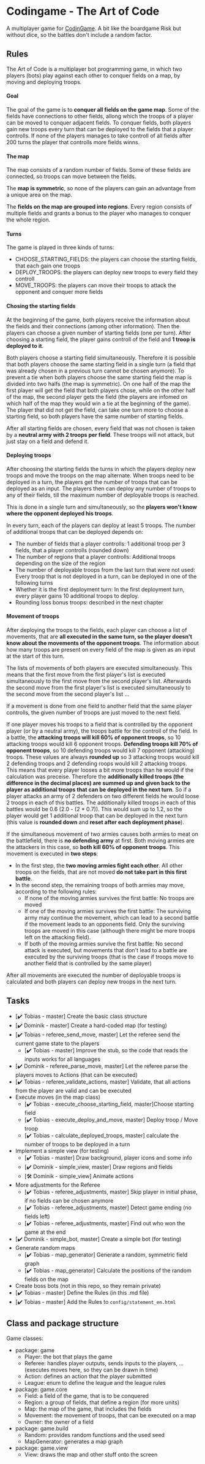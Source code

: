 # Codingame - The Art of Code

A multiplayer game for [CodinGame](https://www.codingame.com). A bit like the boardgame Risk but without dice, so the battles don't include a random factor.

## Rules

The Art of Code is a multiplayer bot programming game, in which two players (bots) play against each other to conquer fields on a map, by moving and deploying troops.

#### Goal

The goal of the game is to **conquer all fields on the game map**. Some of the fields have connections to other fields, allong which the troops of a player can be moved to conquer adjacent fields. To conquer fields, both players gain new troops every turn that can be deployed to the fields that a player controlls. If none of the players manages to take controll of all fields after 200 turns the player that controlls more fields winns.

#### The map

The map consists of a random number of fields. Some of these fields are connected, so troops can move between the fields. 

The **map is symmetric**, so none of the players can gain an advantage from a unique area on the map.

The **fields on the map are grouped into regions**. Every region consists of multiple fields and grants a bonus to the player who manages to conquer the whole region.


#### Turns

The game is played in three kinds of turns:
- CHOOSE_STARTING_FIELDS: the players can choose the starting fields, that each gain one troops
- DEPLOY_TROOPS: the players can deploy new troops to every field they controll
- MOVE_TROOPS: the players can move their troops to attack the opponent and conquer more fields

#### Chosing the starting fields

At the beginning of the game, both players receive the information about the fields and their connections (among other information). Then the players can choose a given number of starting fields (one per turn). After choosing a starting field, the player gains controll of the field and **1 troop is deployed to it**.

Both players choose a starting field simultaneously. Therefore it is possible that both players choose the same starting field in a single turn (a field that was already chosen in a previous turn cannot be chosen anymore). To prevent a tie when both players choose the same starting field the map is divided into two halfs (the map is symmetric). On one half of the map the first player will get the field that both players chose, while on the other half of the map, the second player gets the field (the players are infomed on which half of the map they would win a tie at the beginning of the game). The player that did not get the field, can take one turn more to choose a starting field, so both players have the same number of starting fields.

After all starting fields are chosen, every field that was not chosen is taken by a **neutral army with 2 troops per field**. These troops will not attack, but just stay on a field and defend it.

#### Deploying troops

After choosing the starting fields the turns in which the players deploy new troops and move the troops on the map alternate. When troops need to be deployed in a turn, the players get the number of troops that can be deployed as an input. The players then can deploy any number of troops to any of their fields, till the maximum number of deployable troops is reached.

This is done in a single turn and simultaneously, so the **players won't know where the opponent deployed his troops**.

In every turn, each of the players can deploy at least 5 troops. The number of additional troops that can be deployed depends on:
- The number of fields that a player controlls: 1 additional troop per 3 fields, that a player controlls (rounded down)
- The number of regions that a player controlls: Additional troops depending on the size of the region
- The number of deployable troops from the last turn that were not used: Every troop that is not deployed in a turn, can be deployed in one of the following turns
- Whether it is the first deployment turn: In the first deployment turn, every player gains 10 additional troops to deploy.
- Rounding loss bonus troops: described in the next chapter

#### Movement of troops

After deploying the troops to the fields, each player can choose a list of movements, that are **all executed in the same turn, so the player doesn't know about the movements of the opponent troops**. The information about how many troops are present on every field of the map is given as an input at the start of this turn.

The lists of movements of both players are executed simultaneously. This means that the first move from the first player's list is executed simultaneously to the first move from the second player's list. Afterwards the second move from the first player's list is executed simultaneously to the second move from the second player's list ...

If a movement is done from one field to another field that the same player controlls, the given number of troops are just moved to the next field.

If one player moves his troops to a field that is controlled by the opponent player (or by a neutral army), the troops battle for the controll of the field. In a battle, the **attacking troops will kill 60% of opponent troops**, so 10 attacking troops would kill 6 opponent troops. **Defending troops kill 70% of opponent troops**, so 10 defending troops would kill 7 opponent (attacking) troops. These values are always **rounded up** so 3 attacking troops would kill 2 defending troops and 2 defending roops would kill 2 attacking troops.  
This means that every player looses a bit more troops than he would if the calculation was preceise. Therefore the **additionally killed troops (the difference in the decimal places) are summed up and given back to the player as additional troops that can be deployed in the next turn**. So if a player attacks an army of 2 defenders on two different fields he would loose 2 troops in each of this battles. The additionally killed troops in each of this battles would be 0.6 (2.0 - (2 * 0.7)). This would sum up to 1.2, so the player would get 1 additional troop that can be deployed in the next turn (this value is **rounded down** and **reset after each deployment phase**).

If the simultaneous movement of two armies causes both armies to meat on the battlefield, there is **no defending army** at first. Both moving armies are the attackers in this case, so **both kill 60% of opponent troops**. This movement is executed in **two steps**:
- In the first step, the **two moving armies fight each other**. All other troops on the fields, that are not moved **do not take part in this first battle**.
- In the second step, the remaining troops of both armies may move, according to the following rules:
  - If none of the moving armies survives the first battle: No troops are moved
  - If one of the moving armies survives the first battle: The surviving army may continue the movement, which can lead to a second battle if the movement leads to an opponents field. Only the surviving troops are moved in this case (although there might be more troops left on the attacking field).
  - If both of the moving armies survive the first battle: No second attack is executed, but movements that don't lead to a battle are executed by the surviving troops (that is the case if troops move to another field that is controlled by the same player)

After all movements are executed the number of deployable troops is calculated and both players can deploy new troops in the next turn.

## Tasks

- [:heavy_check_mark: Tobias - master] Create the basic class structure
- [:heavy_check_mark: Dominik - master] Create a hard-coded map (for testing)
- [:heavy_check_mark: Tobias - referee_send_move, master] Let the referee send the current game state to the players
  - [:heavy_check_mark: Tobias - master] Improve the stub, so the code that reads the inputs works for all languages
- [:heavy_check_mark: Dominik - referee_parse_move, master] Let the referee parse the players moves to Actions (that can be executed)
- [:heavy_check_mark: Tobias - referee_validate_actions, master] Validate, that all actions from the player are valid and can be executed
- Execute moves (in the map class)
  - [:heavy_check_mark: Tobias - execute_choose_starting_field, master]Choose starting field
  - [:heavy_check_mark: Tobias - execute_deploy_and_move, master] Deploy troop / Move troop
  - [:heavy_check_mark: Tobias - calculate_deployed_troops, master] calculate the number of troops to be deployed in a turn
- Implement a simple view (for testing)
  - [:heavy_check_mark: Tobias - master] Draw background, player icons and some info
  - [:heavy_check_mark: Dominik - simple_view, master] Draw regions and fields
  - [:hammer_and_wrench: Dominik - simple_view] Animate actions
- More adjustments for the Referee
  - [:heavy_check_mark: Tobias - referee_adjustments, master] Skip player in initial phase, if no fields can be chosen anymore
  - [:heavy_check_mark: Tobias - referee_adjustments, master] Detect game ending (no fields left)
  - [:heavy_check_mark: Tobias - referee_adjustments, master] Find out who won the game at the end
- [:heavy_check_mark: Dominik - simple_bot, master] Create a simple bot (for testing)
- Generate random maps
  - [:heavy_check_mark: Tobias - map_generator] Generate a random, symmetric field graph
  - [:heavy_check_mark: Tobias - map_generator] Calculate the positions of the random fields on the map
- Create boss bots (not in this repo, so they remain private)
- [:heavy_check_mark: Tobias - master] Define the Rules (in this .md file)
- [:heavy_check_mark: Tobias - master] Add the Rules to `config/statement_en.html`

## Class and package structure

Game classes:
- package: game
  - Player: the bot that plays the game
  - Referee: handles player outputs, sends inputs to the players, ... (executes moves here, so they can be drawn in time)
  - Action: defines an action that the player submitted
  - League: enum to define the league and the league rules
- package: game.core
  - Field: a field of the game, that is to be conquered
  - Region: a group of fields, that define a region (for more units)
  - Map: the map of the game, that includes the fields
  - Movement: the movement of troops, that can be executed on a map
  - Owner: the owner of a field
- package: game.build
  - Random: provides random functions and the used seed
  - MapGenerator: generates a map graph
- package: game.view
  - View: draws the map and other stuff onto the screen
